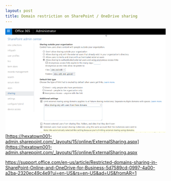 ```yaml
---
layout: post
title: Domain restriction on SharePoint / OneDrive sharing
---
```

![](2017-05-17-14-06-10.png)[https://hexatown001-admin.sharepoint.com/_layouts/15/online/ExternalSharing.aspx](https://hexatown001-admin.sharepoint.com/_layouts/15/online/ExternalSharing.aspx

https://support.office.com/en-us/article/Restricted-domains-sharing-in-SharePoint-Online-and-OneDrive-for-Business-5d7589cd-0997-4a00-a2ba-2320ec49c4e9?ui=en-US&rs=en-US&ad=US&fromAR=1
